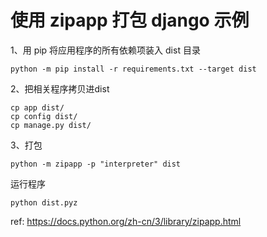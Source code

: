 # 使用 zipapp 打包 django 示例


1、用 pip 将应用程序的所有依赖项装入 dist 目录

```
python -m pip install -r requirements.txt --target dist
```

2、把相关程序拷贝进dist

```
cp app dist/
cp config dist/
cp manage.py dist/
```

3、打包

```
python -m zipapp -p "interpreter" dist
```

运行程序

```
python dist.pyz
```

ref: https://docs.python.org/zh-cn/3/library/zipapp.html
